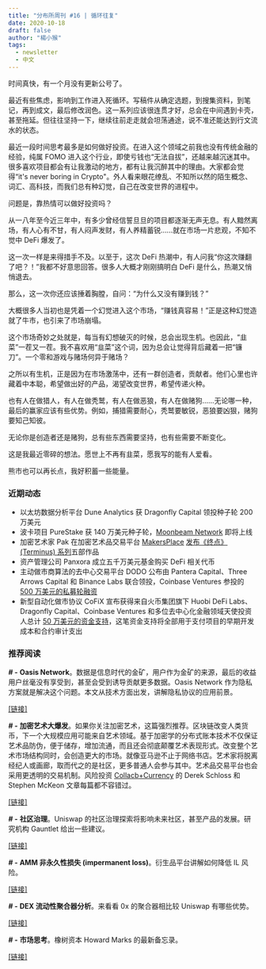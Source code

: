 ```yaml
---
title: "分布所周刊 #16 | 循环往复"
date: 2020-10-18
draft: false
author: "楊小猴"
tags:
  - newsletter
  - 中文
---
```






时间真快，有一个月没有更新公号了。

最近有些焦虑，影响到工作进入死循环。写稿件从确定选题，到搜集资料，到笔记，再到成文，最后修改润色。这一系列应该很连贯才好，总会在中间遇到卡壳，甚至拖延。但往往坚持一下，继续往前走走就会坦荡通途，说不准还能达到行文流水的状态。

最近一段时间思考最多是如何做好投资。在进入这个领域之前我也没有传统金融的经验，纯属 FOMO 进入这个行业，即使亏钱也“无法自拔”，还越来越沉迷其中。很多喜欢项目都会有让我激动的地方，都有让我沉醉其中的理由。大家都会觉得“it's never boring in Crypto"。外人看来眼花缭乱、不知所以然的陌生概念、词汇、高科技，而我们总有种幻觉，自己在改变世界的进程中。

问题是，靠热情可以做好投资吗？

从一八年至今近三年中，有多少曾经信誓旦旦的项目都逐渐无声无息。有人黯然离场，有人心有不甘，有人闷声发财，有人养精蓄锐……就在市场一片悲观，不知不觉中 DeFi 爆发了。

这一次一样是来得措手不及。以至于，这次 DeFi 热潮中，有人问我“你这次赚翻了吧？！”我都不好意思回答。很多人大概才刚刚搞明白 DeFi 是什么，热潮又悄悄退去。

那么，这一次你还应该捶着胸膛，自问：“为什么又没有赚到钱？”

大概很多人当初也是凭着一个幻觉进入这个市场，“赚钱真容易！”正是这种幻觉造就了牛市，也引来了市场崩塌。

这个市场奇妙之处就是，每当有幻想破灭的时候，总会出现生机。也因此，“韭菜”一茬又一茬。我不喜欢用“韭菜”这个词，因为总会让觉得背后藏着一把“镰刀”。一个零和游戏与赌场何异于赌场？

之所以有生机，正是因为在市场激荡中，还有一群创造者，贡献者。他们心里也许藏着中本聪，希望做出好的产品，渴望改变世界，希望传递火种。

也有人在做猎人，有人在做秃鹫，有人在做恶狼，有人在做赌狗……无论哪一种，最后的赢家应该有些优势。例如，捕猎需要耐心，秃鹫要敏锐，恶狼要凶狠，赌狗要知己知彼。

无论你是创造者还是赌狗，总有些东西需要坚持，也有些需要不断变化。

这是我最近零碎的想法。愿世上不再有韭菜，愿我写的能有人爱看。

熊市也可以再长点，我好积蓄一些能量。







### 近期动态

* 以太坊数据分析平台 Dune Analytics 获 Dragonfly Capital 领投种子轮 200 万美元
* 波卡项目 PureStake 获 140 万美元种子轮，[Moonbeam Network](https://newsletter.theblockcrypto.com/l/lYHzJrq892UK7QEPJUMj8S1A/94BI33duQXRZcWCIN2xf1w/gywb64j4QXJVUM4NY7DavQ) 即将上线
* 加密艺术家 Pak 在加密艺术品交易平台 [MakersPlace](https://makersplace.com/) [发布《终点》(Terminus) 系列](https://decrypt.co/42151/famous-crypto-artist-pak-to-release-collection-of-digital-art?utm_medium=email&utm_source=sg_email&utm_campaign=daily_bundle_template&utm_content=The%20Art%20of%20the%20Matter)五部作品
* 资产管理公司 Panxora 成立五千万美元基金购买 DeFi 相关代币
* 主动做市商算法的去中心交易平台 DODO 公布由 Pantera Capital、Three Arrows Capital 和 Binance Labs 联合领投，Coinbase Ventures 参投的 [500 万美元的私募轮融资](https://www.chainnews.com/news/155566992459.htm?utm_medium=wechat&utm_campaign=u149143523492&from=timeline)
* 新型自动化做市协议 CoFiX 宣布获得来自火币集团旗下 Huobi DeFi Labs、Dragonfly Capital、Coinbase Ventures 和多位去中心化金融领域天使投资人总计 [50 万美元的资金支持](https://www.chainnews.com/news/399389211888.htm)，这笔资金支持将全部用于支付项目的早期开发成本和合约审计支出





### 推荐阅读

**_# -_** **Oasis Network**。数据是信息时代的金矿，用户作为金矿的来源，最后的收益用户丝毫没有享受到，甚至会受到诱导贡献更多数据。Oasis Network 作为隐私方案就是解决这个问题。本文从技术方面出发，讲解隐私协议的应用前景。

[[链接]](https://www.chainnews.com/articles/913165162517.htm)



**_# -_** **加密艺术大爆发**。如果你关注加密艺术，这篇强烈推荐。区块链改变人类货币，下一个大规模应用可能来自艺术领域。基于加密学的分布式账本技术不仅保证艺术品防伪，便于储存，增加流通，而且还会彻底颠覆艺术表现形式。改变整个艺术市场结构同时，会创造更大的市场。就像亚马逊不止于网络书店。艺术家将脱离经纪人或画廊，取而代之的是社区，更多普通人会参与其中。艺术品交易平台也会采用更透明的交易机制。风险投资 [Collacb+Currency](https://medium.com/collab-currency?source=post_page-----7df920ec038e--------------------------------) 的 Derek Schloss 和 Stephen McKeon 文章每篇都不容错过。

[[链接]](https://link.medium.com/IpZ5ITRiDab)



**_# -_** **社区治理**。Uniswap 的社区治理探索将影响未来社区，甚至产品的发展。研究机构 Gauntlet 给出一些建议。

[[链接]](https://medium.com/gauntlet-networks/uniswap-voting-philosophy-c3de0edbb41c)



**_# -_** **AMM 非永久性损失 (impermanent loss)**。衍生品平台讲解如何降低 IL 风险。

[[链接]](https://medium.com/@alpha5_io/hedging-amm-risk-it-works-d54b3ba13f1e)



**_# -_** **DEX 流动性聚合器分析**。来看看 0x 的聚合器相比较 Uniswap 有哪些优势。

[[链接]](https://blog.0xproject.com/a-comprehensive-analysis-on-dex-liquidity-aggregators-performance-dfb9654b0723)



**_# -_** **市场思考**。橡树资本 Howard Marks 的最新备忘录。

[[链接]](https://www.oaktreecapital.com/docs/default-source/memos/coming-into-focus.pdf)



